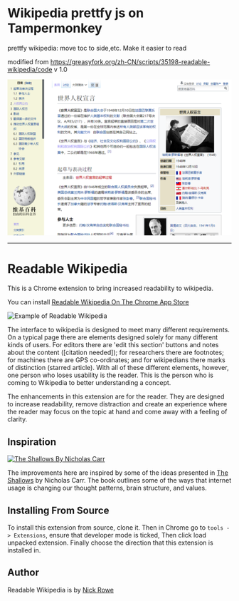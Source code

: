 


# Wikipedia prettfy js on Tampermonkey

prettfy wikipedia: move toc to side,etc. Make it easier to read

modified from https://greasyfork.org/zh-CN/scripts/35198-readable-wikipedia/code v 1.0

![](/js_wiki.png)

--- 
# Readable Wikipedia

This is a Chrome extension to bring increased readability to wikipedia.

You can install [Readable Wikipedia On The Chrome App Store][Chrome Store Link]

![Example of Readable Wikipedia][Example Screenshot]

The interface to wikipedia is designed to meet many different requirements.  On a typical page there are elements designed solely for many different kinds of users.  For editors there are 'edit this section' buttons and notes about the content ([citation needed]); for researchers there are footnotes; for machines there are GPS co-ordinates; and for wikipedians there marks of distinction (starred article).  With all of these different elements, however, one person who loses usability is the reader.  This is the person who is coming to Wikipedia to better understanding a concept.

The enhancements in this extension are for the reader.  They are designed to increase readability, remove distraction and create an experience where the reader may focus on the topic at hand and come away with a feeling of clarity.

## Inspiration

[![The Shallows By Nicholas Carr][The Shallows Image]][The Shallows Amazon Link]

The improvements here are inspired by some of the ideas presented in [The Shallows][The Shallows Amazon Link] by Nicholas Carr.  The book outlines some of the ways that internet usage is changing our thought patterns, brain structure, and values.

## Installing From Source

To install this extension from source, clone it.  Then in Chrome go to `tools -> Extensions`, ensure that developer mode is ticked, Then click load unpacked extension.  Finally choose the direction that this extension is installed in.

## Author

Readable Wikipedia is by [Nick Rowe][Nick's Homepage]



[Nick's Homepage]: http://dcxn.com
[Chrome Store Link]: http://chrome.com
[Example Screenshot]: https://github.com/nixterrimus/readable-wikipedia/raw/master/example-screenshot.png
[The Shallows Amazon Link]: http://www.amazon.com/gp/product/0393339750/ref=as_li_qf_sp_asin_il?ie=UTF8&camp=1789&creative=9325&creativeASIN=0393339750&linkCode=as2&tag=d081a-20
[The Shallows Image]: http://ecx.images-amazon.com/images/I/4197RTFGLFL._SL160_.jpg
